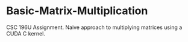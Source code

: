 # Basic-Matrix-Multiplication
CSC 196U Assignment. Naive approach to multiplying matrices using a CUDA C kernel.
